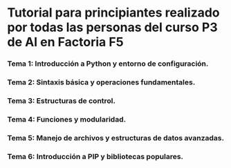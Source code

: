 # Tutorial para principiantes realizado por todas las personas del curso P3 de AI en Factoria F5

### Tema 1: Introducción a Python y entorno de configuración.
### Tema 2: Sintaxis básica y operaciones fundamentales.
### Tema 3: Estructuras de control.
### Tema 4: Funciones y modularidad.
### Tema 5: Manejo de archivos y estructuras de datos avanzadas.
### Tema 6: Introducción a PIP y bibliotecas populares.


